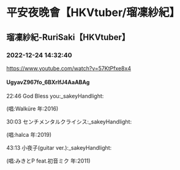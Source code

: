 # 平安夜晚會【HKVtuber/瑠凜紗紀】

## 瑠凜紗紀-RuriSaki【HKVtuber】

### 2022-12-24 14:32:40

https://www.youtube.com/watch?v=57KtPfxe8x4

#### UgyavZ967fo_6BXrIfJ4AaABAg

22:46 God Bless you:_sakeyHandlight:

(唱:Walküre 年:2016)

30:03 センチメンタルクライシス:_sakeyHandlight:

(唱:halca 年:2019)

43:13 小夜子(guitar ver.):_sakeyHandlight:

(唱:みきとP feat.初音ミク 年:2011)

